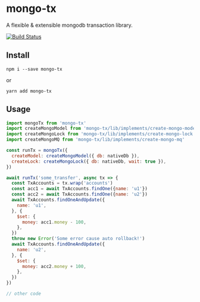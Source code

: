 # mongo-tx
A flexible &amp; extensible mongodb transaction library.

[![Build Status](https://travis-ci.org/zaaack/mongo-tx.svg?branch=master)](https://travis-ci.org/zaaack/mongo-tx)

## Install

`npm i --save mongo-tx`

or

`yarn add mongo-tx`


## Usage
```js
import mongoTx from 'mongo-tx'
import createMongoModel from 'mongo-tx/lib/implements/create-mongo-model'
import createMongoLock from 'mongo-tx/lib/implements/create-mongo-lock'
import createMongoMQ from 'mongo-tx/lib/implements/create-mongo-mq'

const runTx = mongoTx({
  createModel: createMongoModel({ db: nativeDb }),
  createLock: createMongoLock({ db: nativeDb, wait: true }),
})

await runTx('some_transfer', async tx => {
  const TxAccounts = tx.wrap('accounts')
  const acc1 = await TxAccounts.findOne({name: 'u1'})
  const acc2 = await TxAccounts.findOne({name: 'u2'})
  await TxAccounts.findOneAndUpdate({
    name: 'u1',
  }, {
    $set: {
      money: acc1.money - 100,
    },
  })
  throw new Error('Some error cause auto rollback!')
  await TxAccounts.findOneAndUpdate({
    name: 'u2',
  }, {
    $set: {
      money: acc2.money + 100,
    },
  })
})

// other code
```
